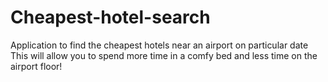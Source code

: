 # Cheapest-hotel-search
Application to find the cheapest hotels near an airport on particular date This will allow you to spend more time in a comfy bed and less time on the airport floor!

